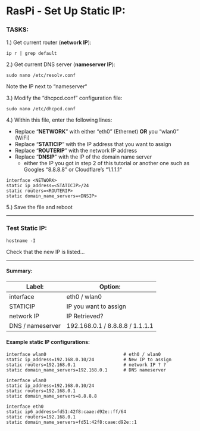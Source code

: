 # RasPi - Set Up Static IP:

### TASKS:
1.) Get current router (**network IP**):
```
ip r | grep default
```

2.) Get current DNS server (**nameserver IP**):
```
sudo nano /etc/resolv.conf
```
Note the IP next to “nameserver“

3.) Modify the “dhcpcd.conf” configuration file:
```
sudo nano /etc/dhcpcd.conf
```

4.) Within this file, enter the following lines:

* Replace “**NETWORK**” with either “eth0” (Ethernet) **OR** you “wlan0” (WiFi)
* Replace “**STATICIP**” with the IP address that you want to assign
* Replace “**ROUTERIP**” with the network IP address
*  Replace “**DNSIP**" with the IP of the domain name server
	* either the IP you got in step 2 of this tutorial or another one such as Googles “8.8.8.8” or Cloudflare’s “1.1.1.1“
```
interface <NETWORK>
static ip_address=<STATICIP>/24
static routers=<ROUTERIP>
static domain_name_servers=<DNSIP>
```
5.) Save the file and reboot

---
### Test Static IP:
```
hostname -I
```
Check that the new IP is listed...

---
#### Summary:
| Label:			| Option:				| 
| -| -| 
| interface		| eth0 / wlan0 			|
| STATICIP		| IP you want to assign 	|
| network IP		| IP Retrieved? 		|
| DNS / nameserver 	| 192.168.0.1 / 8.8.8.8 / 1.1.1.1	|


#### Example static IP configurations:
```
interface wlan0								# eth0 / wlan0
static ip_address=192.168.0.10/24			# New IP to assign
static routers=192.168.0.1					# network IP ? ?
static domain_name_servers=192.168.0.1		# DNS nameserver 
```
```
interface wlan0
static ip_address=192.168.0.10/24
static routers=192.168.0.1
static domain_name_servers=8.8.8.8
```
```
interface eth0
static ip6_address=fd51:42f8:caae:d92e::ff/64
static routers=192.168.0.1
static domain_name_servers=fd51:42f8:caae:d92e::1
```


